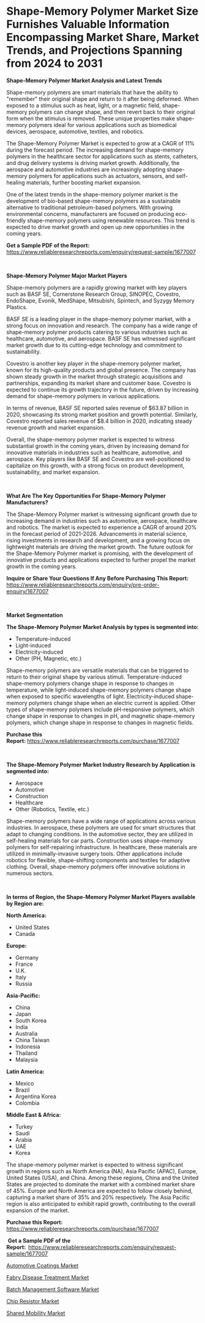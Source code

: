 <p><h1>Shape-Memory Polymer Market Size Furnishes Valuable Information Encompassing Market Share, Market Trends, and Projections Spanning from 2024 to 2031</h1></p><p><strong>Shape-Memory Polymer Market Analysis and Latest Trends</strong></p>
<p><p>Shape-memory polymers are smart materials that have the ability to "remember" their original shape and return to it after being deformed. When exposed to a stimulus such as heat, light, or a magnetic field, shape-memory polymers can change shape, and then revert back to their original form when the stimulus is removed. These unique properties make shape-memory polymers ideal for various applications such as biomedical devices, aerospace, automotive, textiles, and robotics.</p><p>The Shape-Memory Polymer Market is expected to grow at a CAGR of 11% during the forecast period. The increasing demand for shape-memory polymers in the healthcare sector for applications such as stents, catheters, and drug delivery systems is driving market growth. Additionally, the aerospace and automotive industries are increasingly adopting shape-memory polymers for applications such as actuators, sensors, and self-healing materials, further boosting market expansion.</p><p>One of the latest trends in the shape-memory polymer market is the development of bio-based shape-memory polymers as a sustainable alternative to traditional petroleum-based polymers. With growing environmental concerns, manufacturers are focused on producing eco-friendly shape-memory polymers using renewable resources. This trend is expected to drive market growth and open up new opportunities in the coming years.</p></p>
<p><strong>Get a Sample PDF of the Report:&nbsp;</strong> <a href="https://www.reliableresearchreports.com/enquiry/request-sample/1677007">https://www.reliableresearchreports.com/enquiry/request-sample/1677007</a></p>
<p>&nbsp;</p>
<p><strong>Shape-Memory Polymer Major Market Players</strong></p>
<p><p>Shape-memory polymers are a rapidly growing market with key players such as BASF SE, Cornerstone Research Group, SINOPEC, Covestro, EndoShape, Evonik, MedShape, Mitsubishi, Spintech, and Syzygy Memory Plastics.</p><p>BASF SE is a leading player in the shape-memory polymer market, with a strong focus on innovation and research. The company has a wide range of shape-memory polymer products catering to various industries such as healthcare, automotive, and aerospace. BASF SE has witnessed significant market growth due to its cutting-edge technology and commitment to sustainability.</p><p>Covestro is another key player in the shape-memory polymer market, known for its high-quality products and global presence. The company has shown steady growth in the market through strategic acquisitions and partnerships, expanding its market share and customer base. Covestro is expected to continue its growth trajectory in the future, driven by increasing demand for shape-memory polymers in various applications.</p><p>In terms of revenue, BASF SE reported sales revenue of $63.87 billion in 2020, showcasing its strong market position and growth potential. Similarly, Covestro reported sales revenue of $8.4 billion in 2020, indicating steady revenue growth and market expansion.</p><p>Overall, the shape-memory polymer market is expected to witness substantial growth in the coming years, driven by increasing demand for innovative materials in industries such as healthcare, automotive, and aerospace. Key players like BASF SE and Covestro are well-positioned to capitalize on this growth, with a strong focus on product development, sustainability, and market expansion.</p></p>
<p>&nbsp;</p>
<p><strong>What Are The Key Opportunities For Shape-Memory Polymer Manufacturers?</strong></p>
<p><p>The Shape-Memory Polymer market is witnessing significant growth due to increasing demand in industries such as automotive, aerospace, healthcare and robotics. The market is expected to experience a CAGR of around 20% in the forecast period of 2021-2026. Advancements in material science, rising investments in research and development, and a growing focus on lightweight materials are driving the market growth. The future outlook for the Shape-Memory Polymer market is promising, with the development of innovative products and applications expected to further propel the market growth in the coming years.</p></p>
<p><strong>Inquire or Share Your Questions If Any Before Purchasing This Report:</strong> <a href="https://www.reliableresearchreports.com/enquiry/pre-order-enquiry/1677007">https://www.reliableresearchreports.com/enquiry/pre-order-enquiry/1677007</a></p>
<p>&nbsp;</p>
<p><strong>Market Segmentation</strong></p>
<p><strong>The Shape-Memory Polymer Market Analysis by types is segmented into:</strong></p>
<p><ul><li>Temperature-induced</li><li>Light-induced</li><li>Electricity-induced</li><li>Other (PH, Magnetic, etc.)</li></ul></p>
<p><p>Shape-memory polymers are versatile materials that can be triggered to return to their original shape by various stimuli. Temperature-induced shape-memory polymers change shape in response to changes in temperature, while light-induced shape-memory polymers change shape when exposed to specific wavelengths of light. Electricity-induced shape-memory polymers change shape when an electric current is applied. Other types of shape-memory polymers include pH-responsive polymers, which change shape in response to changes in pH, and magnetic shape-memory polymers, which change shape in response to changes in magnetic fields.</p></p>
<p><strong>Purchase this Report:&nbsp;</strong><a href="https://www.reliableresearchreports.com/purchase/1677007">https://www.reliableresearchreports.com/purchase/1677007</a></p>
<p>&nbsp;</p>
<p><strong>The Shape-Memory Polymer Market Industry Research by Application is segmented into:</strong></p>
<p><ul><li>Aerospace</li><li>Automotive</li><li>Construction</li><li>Healthcare</li><li>Other (Robotics, Textile, etc.)</li></ul></p>
<p><p>Shape-memory polymers have a wide range of applications across various industries. In aerospace, these polymers are used for smart structures that adapt to changing conditions. In the automotive sector, they are utilized in self-healing materials for car parts. Construction uses shape-memory polymers for self-repairing infrastructure. In healthcare, these materials are utilized in minimally-invasive surgery tools. Other applications include robotics for flexible, shape-shifting components and textiles for adaptive clothing. Overall, shape-memory polymers offer innovative solutions in numerous sectors.</p></p>
<p>&nbsp;</p>
<p><strong>In terms of Region, the Shape-Memory Polymer Market Players available by Region are:</strong></p>
<p>
    <p> <strong> North America: </strong>
        <ul>
            <li>United States</li>
            <li>Canada</li>
        </ul>
        </p> 
    <p> <strong> Europe: </strong>
        <ul>
            <li>Germany</li>
            <li>France</li>
            <li>U.K.</li>
            <li>Italy</li>
            <li>Russia</li>
        </ul>
        </p> 
    <p> <strong> Asia-Pacific: </strong>
        <ul>
            <li>China</li>
            <li>Japan</li>
            <li>South Korea</li>
            <li>India</li>
            <li>Australia</li>
            <li>China Taiwan</li>
            <li>Indonesia</li>
            <li>Thailand</li>
            <li>Malaysia</li>
        </ul>
        </p> 
    <p> <strong> Latin America: </strong>
        <ul>
            <li>Mexico</li>
            <li>Brazil</li>
            <li>Argentina Korea</li>
            <li>Colombia</li>
        </ul>
        </p> 
    <p> <strong> Middle East & Africa: </strong>
        <ul>
            <li>Turkey</li>
            <li>Saudi</li>
            <li>Arabia</li>
            <li>UAE</li>
            <li>Korea</li>
        </ul>
    </p>
    </p>
<p><p>The shape-memory polymer market is expected to witness significant growth in regions such as North America (NA), Asia Pacific (APAC), Europe, United States (USA), and China. Among these regions, China and the United States are projected to dominate the market with a combined market share of 45%. Europe and North America are expected to follow closely behind, capturing a market share of 35% and 20% respectively. The Asia Pacific region is also anticipated to exhibit rapid growth, contributing to the overall expansion of the market.</p></p>
<p><strong>Purchase this Report: </strong><a href="https://www.reliableresearchreports.com/purchase/1677007">https://www.reliableresearchreports.com/purchase/1677007</a></p>
<p>&nbsp;<strong>Get a Sample PDF of the Report:&nbsp;&nbsp;</strong><a href="https://www.reliableresearchreports.com/enquiry/request-sample/1677007">https://www.reliableresearchreports.com/enquiry/request-sample/1677007</a></p>
<p><strong></strong></p>
<p><p><a href="https://medium.com/@petrajones35/automotive-coatings-market-exploring-market-share-market-trends-and-future-growth-98420fafcf9e">Automotive Coatings Market</a></p><p><a href="https://medium.com/@petrajones35/fabry-disease-treatment-market-analysis-and-sze-forecasted-for-period-from-2024-to-2031-ea2eebba893a">Fabry Disease Treatment Market</a></p><p><a href="https://medium.com/@petrajones35/batch-management-software-market-report-reveals-the-latest-trends-and-growth-opportunities-of-this-75f04dba8f87">Batch Management Software Market</a></p><p><a href="https://medium.com/@petrajones35/decoding-chip-resistor-market-metrics-market-share-trends-and-growth-patterns-efef770d8333">Chip Resistor Market</a></p><p><a href="https://medium.com/@petrajones35/shared-mobility-market-insight-market-trends-growth-forecasted-from-2024-to-2031-18ccd1a5c0c5">Shared Mobility Market</a></p></p>